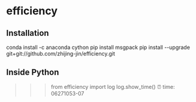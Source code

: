 # efficiency

## Installation
conda install -c anaconda cython
pip install msgpack
pip install --upgrade git+git://github.com/zhijing-jin/efficiency.git

## Inside Python
>>> from efficiency import log
>>> log.show_time()
⏰	time: 06271053-07

